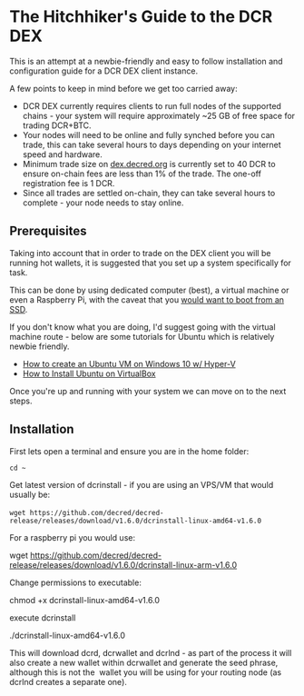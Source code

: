 # The Hitchhiker's Guide to the DCR DEX

This is an attempt at a newbie-friendly and easy to follow installation and configuration guide for a DCR DEX client instance.

A few points to keep in mind before we get too carried away:

*   DCR DEX currently requires clients to run full nodes of the supported chains - your system will require approximately ~25 GB of free space for trading DCR+BTC.
*   Your nodes will need to be online and fully synched before you can trade, this can take several hours to days depending on your internet speed and hardware.
*   Minimum trade size on [dex.decred.org](dex.decred.org) is currently set to 40 DCR to ensure on-chain fees are less than 1% of the trade. The one-off registration fee is 1 DCR.
*   Since all trades are settled on-chain, they can take several hours to complete - your node needs to stay online.

## Prerequisites

Taking into account that in order to trade on the DEX client you will be running hot wallets, it is suggested that you set up a system specifically for task. 

This can be done by using dedicated computer (best), a virtual machine or even a Raspberry Pi, with the caveat that you [would want to boot from an SSD](https://www.raspberrypi.org/documentation/hardware/raspberrypi/bootmodes/msd.md).

If you don't know what you are doing, I'd suggest going with the virtual machine route - below are some tutorials for Ubuntu which is relatively newbie friendly.

*   [How to create an Ubuntu VM on Windows 10 w/ Hyper-V](https://www.thomasmaurer.ch/2019/06/how-to-create-an-ubuntu-vm-on-windows-10/)
*   [How to Install Ubuntu on VirtualBox](https://www.freecodecamp.org/news/how-to-install-ubuntu-with-oracle-virtualbox/)

Once you're up and running with your system we can move on to the next steps.

## Installation

First lets open a terminal and ensure you are in the home folder:

```
cd ~
```

Get latest version of dcrinstall - if you are using an VPS/VM that would usually be:  
      
`wget https://github.com/decred/decred-release/releases/download/v1.6.0/dcrinstall-linux-amd64-v1.6.0`

For a raspberry pi you would use:

wget https://github.com/decred/decred-release/releases/download/v1.6.0/dcrinstall-linux-arm-v1.6.0

Change permissions to executable:

chmod +x dcrinstall-linux-amd64-v1.6.0

execute dcrinstall

./dcrinstall-linux-amd64-v1.6.0

This will download dcrd, dcrwallet and dcrlnd - as part of the process it will also create a new wallet within dcrwallet and generate the seed phrase, although this is not the  wallet you will be using for your routing node (as dcrlnd creates a separate one).
